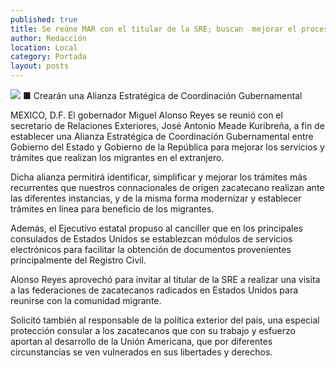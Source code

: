 ```yaml
---
published: true
title: Se reúne MAR con el titular de la SRE; buscan  mejorar el proceso de la expedición de trámites
author: Redacción
location: Local
category: Portada
layout: posts
---
```


![](http://i.imgur.com/KS9wYdTm.jpg)
■ Crearán una Alianza Estratégica de Coordinación Gubernamental

MEXICO, D.F. El gobernador Miguel Alonso Reyes se reunió con el secretario de Relaciones Exteriores, José Antonio Meade Kuribreña, a fin de establecer una Alianza Estratégica de Coordinación Gubernamental entre Gobierno del Estado y Gobierno de la República para mejorar los servicios y trámites que realizan los migrantes en el extranjero.

Dicha alianza permitirá identificar, simplificar y mejorar los trámites más recurrentes que nuestros connacionales de origen zacatecano realizan ante las diferentes instancias, y de la misma forma modernizar y establecer trámites en línea para beneficio de los migrantes. 

Además, el Ejecutivo estatal propuso al canciller que en los principales consulados de Estados Unidos se establezcan módulos de servicios electrónicos para facilitar la obtención de documentos provenientes principalmente del Registro Civil.

Alonso Reyes aprovechó para invitar al titular de la SRE a realizar una visita a las federaciones de zacatecanos radicados en Estados Unidos para reunirse con la comunidad migrante.

Solicitó también al responsable de la política exterior del país, una especial protección consular a los zacatecanos que con su trabajo y esfuerzo aportan al desarrollo de la Unión Americana, que por diferentes circunstancias se ven vulnerados en sus libertades y derechos.
